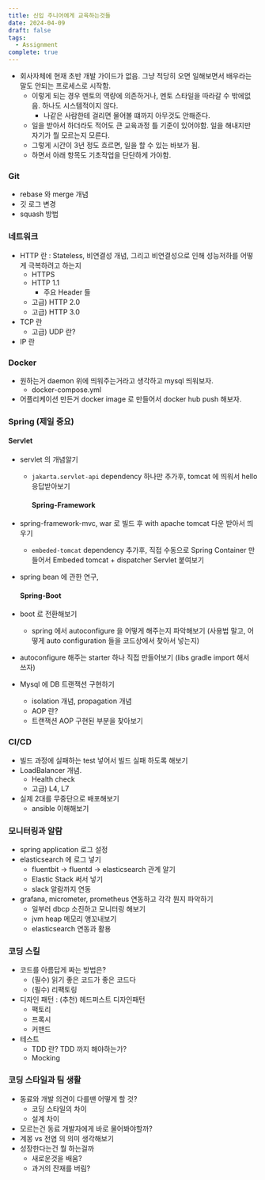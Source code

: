 ```yaml
---
title: 신입 주니어에게 교육하는것들
date: 2024-04-09
draft: false
tags:
  - Assignment
complete: true
---
```

- 회사자체에 현재 초반 개발 가이드가 없음. 그냥 적당히 오면 일해보면서 배우라는 말도 안되는 프로세스로 시작함.
    - 이렇게 되는 경우 멘토의 역량에 의존하거나, 멘토 스타일을 따라갈 수 밖에없음. 하나도 시스템적이지 않다.
        - 나같은 사람한테 걸리면 물어볼 떄까지 아무것도 안해준다.
    - 일을 받아서 하더라도 적어도 큰 교육과정 틀 기준이 있어야함. 일을 해내지만 자기가 뭘 모르는지 모른다.
    - 그렇게 시간이 3년 정도 흐르면, 일을 할 수 있는 바보가 됨.
    - 하면서 아래 항목도 기초작업을 단단하게 가야함.

### Git
- rebase 와 merge 개념
- 깃 로그 변경
- squash 방법

### 네트워크
- HTTP 란 : Stateless, 비연결성 개념, 그리고 비연결성으로 인해 성능저하를 어떻게 극복하려고 하는지
    - HTTPS
    - HTTP 1.1
        - 주요 Header 들
    - 고급) HTTP 2.0
    - 고급) HTTP 3.0
- TCP 란
    - 고급) UDP 란?
- IP 란

### Docker
- 원하는거 daemon 위에 띄워주는거라고 생각하고 mysql 띄워보자.
    - docker-compose.yml
- 어플리케이션 만든거 docker image 로 만들어서 docker hub push 해보자.

### Spring (제일 중요)
#### Servlet
- servlet 의 개념알기
    - `jakarta.servlet-api` dependency 하나만 추가후, tomcat 에 띄워서 hello 응답받아보기
        
        #### Spring-Framework
- spring-framework-mvc, war 로 빌드 후 with apache tomcat 다운 받아서 띄우기
    - `embeded-tomcat` dependency 추가후, 직접 수동으로 Spring Container 만들어서 Embeded tomcat + dispatcher Servlet 붙여보기
- spring bean 에 관한 연구,
    
    #### Spring-Boot
- boot 로 전환해보기
    - spring 에서 autoconfigure 을 어떻게 해주는지 파악해보기 (사용법 말고, 어떻게 auto configuration 들을 코드상에서 찾아서 넣는지)
- autoconfigure 해주는 starter 하나 직접 만들어보기 (libs gradle import 해서 쓰자)
- Mysql 에 DB 트랜잭션 구현하기
    - isolation 개념, propagation 개념
    - AOP 란?
    - 트랜잭션 AOP 구현된 부분을 찾아보기

### CI/CD
- 빌드 과정에 실패하는 test 넣어서 빌드 실패 하도록 해보기
- LoadBalancer 개념.
    - Health check
    - 고급) L4, L7
- 실제 2대를 무중단으로 배포해보기
    - ansible 이해해보기

### 모니터링과 알람
- spring application 로그 설정
- elasticsearch 에 로그 넣기
    - fluentbit -> fluentd -> elasticsearch 관계 알기
    - Elastic Stack 써서 넣기
    - slack 알람까지 연동
- grafana, micrometer, prometheus 연동하고 각각 뭔지 파악하기
    - 일부러 dbcp 소진하고 모니터링 해보기
    - jvm heap 메모리 앵꼬내보기
    - elasticsearch 연동과 활용

### 코딩 스킬
- 코드를 아름답게 짜는 방법은?
    - (필수) 읽기 좋은 코드가 좋은 코드다
    - (필수) 리팩토링
- 디자인 패턴 : (추천) 헤드퍼스트 디자인패턴
    - 팩토리
    - 프록시
    - 커맨드
- 테스트
    - TDD 란? TDD 까지 해야하는가?
    - Mocking

### 코딩 스타일과 팀 생활
- 동료와 개발 의견이 다를땐 어떻게 할 것?
    - 코딩 스타일의 차이
    - 설계 차이
- 모르는건 동료 개발자에게 바로 물어봐야할까?
- 계몽 vs 전염 의 의미 생각해보기
- 성장한다는건 뭘 하는걸까
    - 새로운것을 배움?
    - 과거의 잔재를 버림?